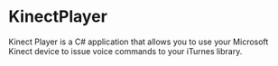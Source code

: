 KinectPlayer
============

Kinect Player is a C# application that allows you to use your Microsoft Kinect device to issue voice commands to your iTurnes library.
